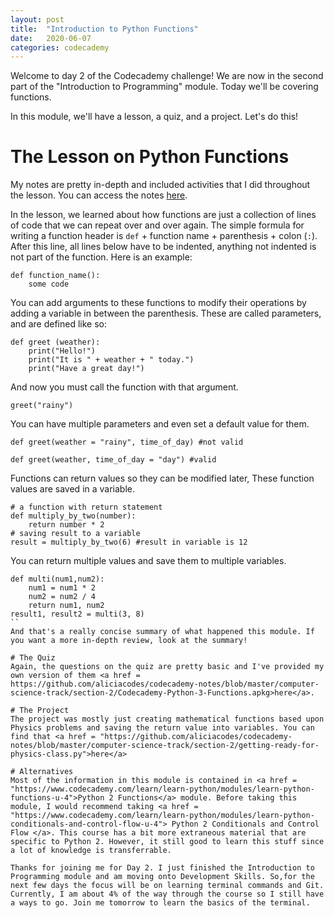```yaml
---
layout: post
title:  "Introduction to Python Functions"
date:   2020-06-07
categories: codecademy
---
```


Welcome to day 2 of the Codecademy challenge! We are now in the second part of the "Introduction to Programming" module. Today we'll be covering functions. 

In this module, we'll have a lesson, a quiz, and a project. Let's do this!

# The Lesson on Python Functions
My notes are pretty in-depth and included activities that I did throughout the lesson. You can access the notes <a href = "https://github.com/aliciacodes/codecademy-notes/blob/master/computer-science-track/section-2/python-functions.md">here</a>.

In the lesson, we learned about how functions are just a collection of lines of code that we can repeat over and over again. The simple formula for writing a function header is `def` + function name + parenthesis + colon (`:`).  After this line, all lines below have to be indented, anything not indented is not part of the function. Here is an example:
```
def function_name():
	some code

````
You can add arguments to these functions to modify their operations by adding a variable in between the parenthesis. These are called parameters, and are defined like so:

```
def greet (weather):
    print("Hello!")
    print("It is " + weather + " today.")
    print("Have a great day!")

```
And now you must call the function with that argument.

```
greet("rainy")

```
You can have multiple parameters and even set a default value for them.
```
def greet(weather = "rainy", time_of_day) #not valid

def greet(weather, time_of_day = "day") #valid

```
Functions can return values so they can be modified later, These function values are saved in a variable.

```
# a function with return statement
def multiply_by_two(number):
	return number * 2
# saving result to a variable
result = multiply_by_two(6) #result in variable is 12
```

You can return multiple values and save them to multiple variables.

```
def multi(num1,num2):
    num1 = num1 * 2
    num2 = num2 / 4
    return num1, num2
result1, result2 = multi(3, 8)
``
And that's a really concise summary of what happened this module. If you want a more in-depth review, look at the summary!

# The Quiz
Again, the questions on the quiz are pretty basic and I've provided my own version of them <a href = https://github.com/aliciacodes/codecademy-notes/blob/master/computer-science-track/section-2/Codecademy-Python-3-Functions.apkg>here</a>. 

# The Project
The project was mostly just creating mathematical functions based upon Physics problems and saving the return value into variables. You can find that <a href = "https://github.com/aliciacodes/codecademy-notes/blob/master/computer-science-track/section-2/getting-ready-for-physics-class.py">here</a>

# Alternatives
Most of the information in this module is contained in <a href = "https://www.codecademy.com/learn/learn-python/modules/learn-python-functions-u-4">Python 2 Functions</a> module. Before taking this module, I would recommend taking <a href = "https://www.codecademy.com/learn/learn-python/modules/learn-python-conditionals-and-control-flow-u-4"> Python 2 Conditionals and Control Flow </a>. This course has a bit more extraneous material that are specific to Python 2. However, it still good to learn this stuff since a lot of knowledge is transferrable. 

Thanks for joining me for Day 2. I just finished the Introduction to Programming module and am moving onto Development Skills. So,for the next few days the focus will be on learning terminal commands and Git. Currently, I am about 4% of the way through the course so I still have a ways to go. Join me tomorrow to learn the basics of the terminal. 